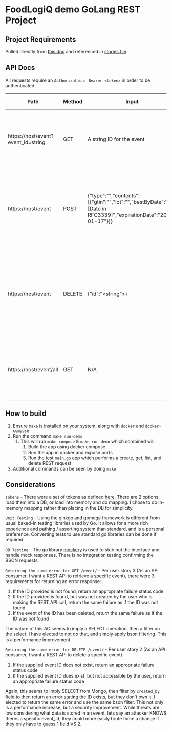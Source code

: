 # FoodLogiQ demo GoLang REST Project

## Project Requirements
Pulled directly from [this doc](https://docs.google.com/document/d/1iHz8jhM0TINu6EquXMtnP7pvU2R2ErbLM8NilSIa7xk/edit)
and referenced in [stories file](./stories.txt).

## API Docs
All requests require an `Authorization: Bearer <token>` in order to be authenticated

| Path                               | Method | Input                                                                                                                                | Response Codes                                                                                                                  | Responses                                                                                                                                         |
|------------------------------------|--------|--------------------------------------------------------------------------------------------------------------------------------------|---------------------------------------------------------------------------------------------------------------------------------|---------------------------------------------------------------------------------------------------------------------------------------------------|
| https://host/event?event_id=string | GET    | A string ID for the event                                                                                                            | 200 - OK<br>400 - Request error <br>401 - Unauthorized<br>500 - MongoDB error                                                   | {"type":"shipping","contents":[{"gtin":"1234","lot":"adffda","bestByDate":"2021-01-13","expirationDate":"2021-01-17"}]}                           |
| https://host/event                 | POST   | {"type":"<string>","contents":[{"gtin":"<string>","lot":"<string>","bestByDate":"[Date in RFC3339]","expirationDate":"2021-01-17"}]} | 201-  Created<br>400 - Request malformed (with error details)<br>401 - Unauthorized<br>500 - MongoDB error                      | {"event_id": "<string>"}                                                                                                                          |
| https://host/event                 | DELETE | {"id":"<string">}                                                                                                                    | 200 - Success (deleted)<br>400 - Bad request (cannot match eventId and created_by)<br>401 - Unauthorized<br>500 - MongoDB Error | N/A                                                                                                                                               |
| https://host/event/all             | GET    | N/A                                                                                                                                  | 200 - Success<br>400 - No events found<br>401 - Unauthorized<br>500 - MongoDB Error                                             | Array of Events <br><br>[<br>{"type":"shipping","contents":[{"gtin":"1234","lot":"adffda","bestByDate":"2021-01-13","expirationDate":"2021-01-17] |

## How to build
1. Ensure `make` is installed on your system, along with `docker` and `docker-compose`
2. Run the command `make run-demo`
   1. This will run `make compose` & `make run-demo` which combined will:
      1. Build the app using docker compose
      2. Run the app in docker and expose ports
      3. Run the test `main.go` app which performs a create, get, list, and delete REST request
3. Additional commands can be seen by doing `make`

## Considerations
`Tokens` - There were a set of tokens as defined [here](./user.json). There are 2 options: load them into a DB, or load into memory and do mapping.
I chose to do in-memory mapping rather than placing in the DB for simplicity.

`Unit Testing` - Using the ginkgo and gomega framework is different from usual baked-in testing libraries used by Go. 
It allows for a more rich experience and pathing / asserting system than standard, and is a personal preference.
Converting tests to use standard go libraries can be done if required

`DB Testing` - The go library [mockery](https://github.com/vektra/mockery) is used to stub out the interface and handle mock responses.
There is no integration testing confirming the BSON requests.

`Returning the same error for GET /event/` - Per user story 3 (As an API consumer, I want a REST API to retrieve a specific event), there were 3 requirements for returning an error response:
1. If the ID provided is not found, return an appropriate failure status code
2. If the ID provided is found, but was not created by the user who is making the REST API call, return the same failure as if the ID was not found
3. If the event of the ID has been deleted, return the same failure as if the ID was not found

The nature of this AC seems to imply a SELECT operation, then a filter on the select. I have elected to not do that, and simply apply bson filtering. This is a performance improvement.

`Returning the same error for DELETE /event/` - Per user story 2 (As an API consumer, I want a REST API to delete a specific event)
1. If the supplied event ID does not exist, return an appropriate failure status code
2. If the supplied event ID does exist, but not accessible by the user, return an appropriate failure status code

Again, this seems to imply SELECT from Mongo, then filter by `created_by` field to then return an error stating the ID exists, but they don't own it.
I elected to return the same error and use the same bson filter. This not only is a performance increase, but a security improvement.
While threats are low considering what data is stored in an event, lets say an attacker KNOWS theres a specific event_id, they could more easily brute force a change if they only have to guess 1 field VS 2.


